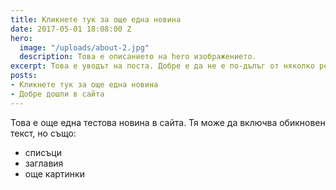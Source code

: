 ```yaml
---
title: Кликнете тук за още една новина
date: 2017-05-01 18:08:00 Z
hero:
  image: "/uploads/about-2.jpg"
  description: Това е описанието на hero изображението.
excerpt: Това е уводът на поста. Добре е да не е по-дълъг от няколко реда.
posts:
- Кликнете тук за още една новина
- Добре дошли в сайта
---
```


Това е още една тестова новина в сайта. Тя може да включва обикновен текст, но също:
* списъци
* заглавия
* още картинки
